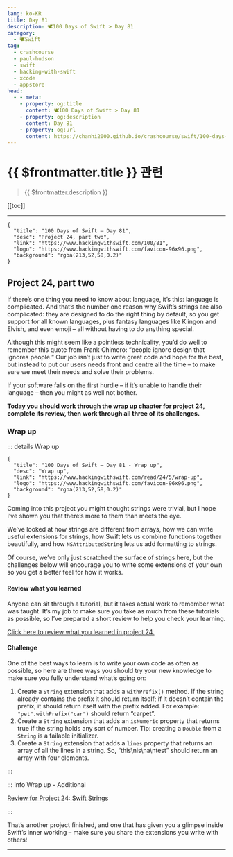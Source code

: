 ```yaml
---
lang: ko-KR
title: Day 81
description: 🕊️100 Days of Swift > Day 81
category:
  - 🕊️Swift
tag: 
  - crashcourse
  - paul-hudson
  - swift
  - hacking-with-swift
  - xcode
  - appstore
head:
  - - meta:
    - property: og:title
      content: 🕊️100 Days of Swift > Day 81
    - property: og:description
      content: Day 81
    - property: og:url
      content: https://chanhi2000.github.io/crashcourse/swift/100-days-of-swift/81.html
---
```


# {{ $frontmatter.title }} 관련

> {{ $frontmatter.description }}

[[toc]]

---

```component VPCard
{
  "title": "100 Days of Swift – Day 81",
  "desc": "Project 24, part two",
  "link": "https://www.hackingwithswift.com/100/81",
  "logo": "https://www.hackingwithswift.com/favicon-96x96.png",
  "background": "rgba(213,52,58,0.2)"
}
```

## Project 24, part two

If there’s one thing you need to know about language, it’s this: language is complicated. And that’s the number one reason why Swift’s strings are also complicated: they are designed to do the right thing by default, so you get support for all known languages, plus fantasy languages like Klingon and Elvish, and even emoji – all without having to do anything special.

Although this might seem like a pointless technicality, you’d do well to remember this quote from Frank Chimero: “people ignore design that ignores people.” Our job isn’t just to write great code and hope for the best, but instead to put our users needs front and centre all the time – to make sure we meet their needs and solve their problems.

If your software falls on the first hurdle – if it’s unable to handle their language – then you might as well not bother.

__Today you should work through the wrap up chapter for project 24, complete its review, then work through all three of its challenges.__

### Wrap up

::: details Wrap up

```component VPCard
{
  "title": "100 Days of Swift – Day 81 - Wrap up",
  "desc": "Wrap up",
  "link": "https://www.hackingwithswift.com/read/24/5/wrap-up",
  "logo": "https://www.hackingwithswift.com/favicon-96x96.png",
  "background": "rgba(213,52,58,0.2)"
}
```

<VidStack src="youtube/yzq0jaNsutE" />

Coming into this project you might thought strings were trivial, but I hope I’ve shown you that there’s more to them than meets the eye.

We’ve looked at how strings are different from arrays, how we can write useful extensions for strings, how Swift lets us combine functions together beautifully, and how `NSAttributedString` lets us add formatting to strings.

Of course, we’ve only just scratched the surface of strings here, but the challenges below will encourage you to write some extensions of your own so you get a better feel for how it works.

#### Review what you learned

Anyone can sit through a tutorial, but it takes actual work to remember what was taught. It’s my job to make sure you take as much from these tutorials as possible, so I’ve prepared a short review to help you check your learning.

[Click here to review what you learned in project 24.][project-24-swift-strings]

#### Challenge

One of the best ways to learn is to write your own code as often as possible, so here are three ways you should try your new knowledge to make sure you fully understand what’s going on:

1. Create a `String` extension that adds a `withPrefix()` method. If the string already contains the prefix it should return itself; if it doesn’t contain the prefix, it should return itself with the prefix added. For example: `"pet".withPrefix("car")` should return “carpet”.
2. Create a `String` extension that adds an `isNumeric` property that returns true if the string holds any sort of number. Tip: creating a `Double` from a `String` is a failable initializer.
3. Create a `String` extension that adds a `lines` property that returns an array of all the lines in a string. So, “this\nis\na\ntest” should return an array with four elements.

:::

::: info Wrap up - Additional

[Review for Project 24: Swift Strings][project-24-swift-strings]

:::

That’s another project finished, and one that has given you a glimpse inside Swift’s inner working – make sure you share the extensions you write with others!

---

<TagLinks />

[project-24-swift-strings]: https://www.hackingwithswift.com/review/hws/project-24-swift-strings